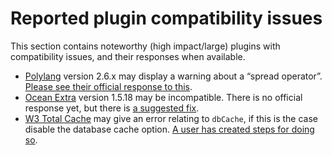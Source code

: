 # Reported plugin compatibility issues

This section contains noteworthy (high impact/large) plugins with compatibility issues, and their responses when available.

- [Polylang](https://wordpress.org/plugins/polylang) version 2.6.x may display a warning about a “spread operator”. [Please see their official response to this](https://wordpress.org/support/topic/php-warning-214/).
- [Ocean Extra](https://wordpress.org/plugins/ocean-extra/) version 1.5.18 may be incompatible. There is no official response yet, but there is [a suggested fix](https://wordpress.org/support/topic/5-3-throws-an-error/#post-12124813).
- [W3 Total Cache](https://wordpress.org/plugins/w3-total-cache/) may give an error relating to `dbCache`, if this is the case disable the database cache option. [A user has created steps for doing so](https://wordpress.org/support/topic/plugin-not-compatible-with-new-wordpress-update-5-3/page/2/#post-12125313).
